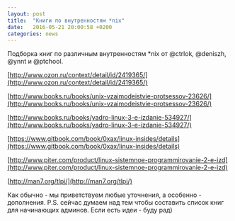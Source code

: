 ```yaml
---
layout: post
title:  "Книги по внутренностям *nix"
date:   2016-05-21 20:00:58 +0200
categories: news
---
```


Подборка книг по различным внутренностям *nix от @ctrlok, @deniszh, @ynnt и @ptchool.

[http://www.ozon.ru/context/detail/id/2419365/](http://www.ozon.ru/context/detail/id/2419365/)

[http://www.books.ru/books/unix-vzaimodeistvie-protsessov-23626/](http://www.books.ru/books/unix-vzaimodeistvie-protsessov-23626/)

[http://www.books.ru/books/yadro-linux-3-e-izdanie-534927/](http://www.books.ru/books/yadro-linux-3-e-izdanie-534927/)

[https://www.gitbook.com/book/0xax/linux-insides/details](https://www.gitbook.com/book/0xax/linux-insides/details)

[http://www.piter.com/product/linux-sistemnoe-programmirovanie-2-e-izd](http://www.piter.com/product/linux-sistemnoe-programmirovanie-2-e-izd)

[http://man7.org/tlpi/](http://man7.org/tlpi/)

Как обычно - мы приветствуем любые уточнения, а особенно - дополнения.
P.S. сейчас думаем над тем чтобы составить список книг для начинающих админов. Если есть идеи - буду рад)
